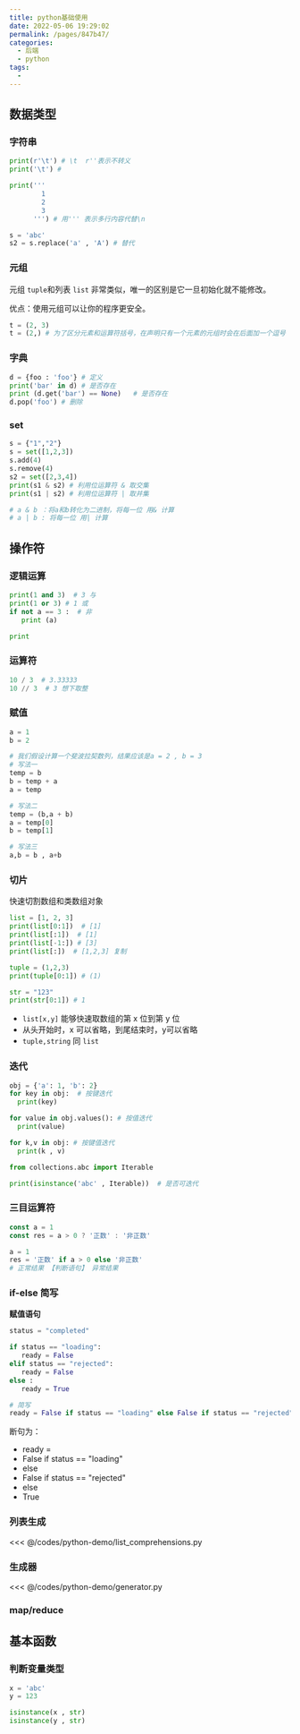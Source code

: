 ```yaml
---
title: python基础使用
date: 2022-05-06 19:29:02
permalink: /pages/847b47/
categories:
  - 后端
  - python
tags:
  - 
---
```


## 数据类型

### 字符串

```python
print(r'\t') # \t  r''表示不转义
print('\t') # 

print('''
        1
        2
        3
      ''') # 用''' 表示多行内容代替\n

s = 'abc'
s2 = s.replace('a' , 'A') # 替代
```


### 元组

元组 `tuple`和列表 `list` 非常类似，唯一的区别是它一旦初始化就不能修改。

优点：使用元组可以让你的程序更安全。

```python
t = (2, 3) 
t = (2,) # 为了区分元素和运算符括号，在声明只有一个元素的元组时会在后面加一个逗号
```

### 字典

```python
d = {foo : 'foo'} # 定义
print('bar' in d) # 是否存在
print (d.get('bar') == None)   # 是否存在
d.pop('foo') # 删除 

```

### set

```python
s = {"1","2"}
s = set([1,2,3])
s.add(4)
s.remove(4)
s2 = set([2,3,4])
print(s1 & s2) # 利用位运算符 & 取交集
print(s1 | s2) # 利用位运算符 | 取并集

# a & b ：将a和b转化为二进制，将每一位 用& 计算
# a | b : 将每一位 用| 计算

```


## 操作符

### 逻辑运算

```python
print(1 and 3)  # 3 与
print(1 or 3) # 1 或
if not a == 3 :  # 非
   print (a)

print
```

### 运算符

```python
10 / 3  # 3.33333
10 // 3  # 3 想下取整
```

### 赋值

```python
a = 1
b = 2

# 我们假设计算一个斐波拉契数列，结果应该是a = 2 , b = 3
# 写法一
temp = b
b = temp + a
a = temp

# 写法二
temp = (b,a + b)
a = temp[0]
b = temp[1]

# 写法三
a,b = b , a+b

```

### 切片
快速切割数组和类数组对象

```python
list = [1, 2, 3]
print(list[0:1])  # [1]
print(list[:1])  # [1]
print(list[-1:]) # [3] 
print(list[:])  # [1,2,3] 复制

tuple = (1,2,3)
print(tuple[0:1]) # (1)

str = "123"
print(str[0:1]) # 1

```
- `list[x,y]` 能够快速取数组的第 x 位到第 y 位
- 从头开始时，x 可以省略，到尾结束时，y可以省略
- `tuple,string` 同 `list`


### 迭代

```python
obj = {'a': 1, 'b': 2}
for key in obj:  # 按键迭代
  print(key)

for value in obj.values(): # 按值迭代
  print(value)

for k,v in obj: # 按键值迭代
  print(k , v) 

from collections.abc import Iterable

print(isinstance('abc' , Iterable))  # 是否可迭代

```

### 三目运算符

```js
const a = 1
const res = a > 0 ? '正数' : '非正数' 
```

```python
a = 1
res = '正数' if a > 0 else '非正数' 
# 正常结果 【判断语句】 异常结果 
```

### if-else 简写

**赋值语句**
```python
status = "completed"

if status == "loading":
   ready = False
elif status == "rejected":
   ready = False
else :
   ready = True

# 简写
ready = False if status == "loading" else False if status == "rejected" else True  

```
断句为：
- ready = 
- False if status == "loading"
- else 
- False if status == "rejected"
- else
- True


### 列表生成

<<< @/codes/python-demo/list_comprehensions.py

### 生成器

<<< @/codes/python-demo/generator.py

### map/reduce





## 基本函数

### 判断变量类型

```python
x = 'abc'
y = 123

isinstance(x , str)
isinstance(y , str)
```
